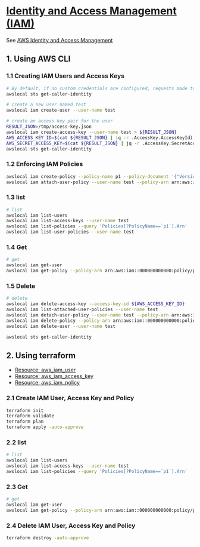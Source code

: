 # [Identity and Access Management (IAM)](https://docs.localstack.cloud/user-guide/aws/iam/)

See [AWS Identity and Access Management](https://docs.aws.amazon.com/IAM/latest/UserGuide/introduction.html)

## 1. Using AWS CLI

### 1.1 Creating IAM Users and Access Keys

```sh
# By default, if no custom credentials are configured, requests made to LocalStack are running under the administrative root user:
awslocal sts get-caller-identity

# create a new user named test
awslocal iam create-user --user-name test

# create an access key pair for the user
RESULT_JSON=/tmp/access-key.json
awslocal iam create-access-key --user-name test > ${RESULT_JSON}
AWS_ACCESS_KEY_ID=$(cat ${RESULT_JSON} | jq -r .AccessKey.AccessKeyId)
AWS_SECRET_ACCESS_KEY=$(cat ${RESULT_JSON} | jq -r .AccessKey.SecretAccessKey)
awslocal sts get-caller-identity
```

### 1.2 Enforcing IAM Policies

```sh
awslocal iam create-policy --policy-name p1 --policy-document '{"Version":"2012-10-17","Statement":[{"Effect":"Allow","Action":"s3:CreateBucket","Resource":"*"}]}'
awslocal iam attach-user-policy --user-name test --policy-arn arn:aws:iam::000000000000:policy/p1
```

### 1.3 list 

```sh
# list
awslocal iam list-users
awslocal iam list-access-keys --user-name test
awslocal iam list-policies --query 'Policies[?PolicyName==`p1`].Arn'
awslocal iam list-user-policies --user-name test
```

### 1.4 Get

```sh
# get
awslocal iam get-user
awslocal iam get-policy --policy-arn arn:aws:iam::000000000000:policy/p1
```

### 1.5 Delete

```sh
# delete
awslocal iam delete-access-key --access-key-id ${AWS_ACCESS_KEY_ID}
awslocal iam list-attached-user-policies --user-name test
awslocal iam detach-user-policy --user-name test --policy-arn arn:aws:iam::000000000000:policy/p1
awslocal iam delete-policy --policy-arn arn:aws:iam::000000000000:policy/p1
awslocal iam delete-user --user-name test

awslocal sts get-caller-identity
```

## 2. Using terraform

- [Resource: aws_iam_user](https://registry.terraform.io/providers/hashicorp/aws/latest/docs/resources/iam_user)
- [Resource: aws_iam_access_key](https://registry.terraform.io/providers/hashicorp/aws/latest/docs/resources/iam_access_key)
- [Resource: aws_iam_policy](https://registry.terraform.io/providers/hashicorp/aws/latest/docs/resources/iam_policy)

### 2.1 Create IAM User, Access Key and Policy

```sh
terraform init
terraform validate
terraform plan
terraform apply -auto-approve
```

### 2.2 list 

```sh
# list
awslocal iam list-users
awslocal iam list-access-keys --user-name test
awslocal iam list-policies --query 'Policies[?PolicyName==`p1`].Arn'
```

### 2.3 Get

```sh
# get
awslocal iam get-user
awslocal iam get-policy --policy-arn arn:aws:iam::000000000000:policy/p1
```

### 2.4 Delete IAM User, Access Key and Policy

```sh
terraform destroy -auto-approve
```
